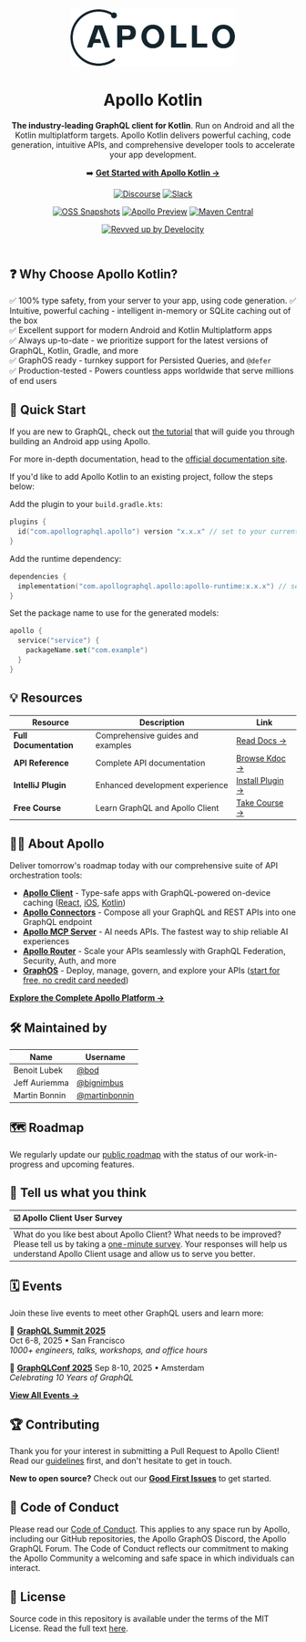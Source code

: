 <header>
  <div align="center">
    <a href="https://www.apollographql.com?utm_medium=github&utm_source=apollographql_apollo-kotlin&utm_campaign=readme"><img src="https://raw.githubusercontent.com/apollographql/apollo-client-devtools/main/assets/apollo-wordmark.svg" height="100" alt="Apollo Logo"></a>
  </div>
  <h1 align="center">Apollo Kotlin</h1>
 
**The industry-leading GraphQL client for Kotlin**. Run on Android and all the Kotlin multiplatform targets. Apollo Kotlin delivers powerful caching, code generation, intuitive APIs, and comprehensive developer tools to accelerate your app development.

➡️ [**Get Started with Apollo Kotlin →**](https://www.apollographql.com/docs/kotlin?utm_source=github&utm_medium=apollographql_apollo-kotlin&utm_campaign=readme)

  <div align="center">

[![Discourse](https://img.shields.io/discourse/topics?label=Discourse&server=https%3A%2F%2Fcommunity.apollographql.com&logo=discourse&color=467B95&style=flat-square)](http://community.apollographql.com/new-topic?category=Help&tags=mobile,client)
[![Slack](https://img.shields.io/static/v1?label=kotlinlang&message=apollo-kotlin&color=A97BFF&logo=slack&style=flat-square)](https://app.slack.com/client/T09229ZC6/C01A6KM1SBZ)

[![OSS Snapshots](https://img.shields.io/maven-metadata/v?metadataUrl=https%3A%2F%2Fs01.oss.sonatype.org%2Fcontent%2Frepositories%2Fsnapshots%2Fcom%2Fapollographql%2Fapollo%2Fapollo-api-jvm%2Fmaven-metadata.xml&style=flat-square&label=oss-snapshots&color=%2315252D
)](https://s01.oss.sonatype.org/content/repositories/snapshots/com/apollographql/apollo/)
[![Apollo Preview](https://img.shields.io/maven-metadata/v?metadataUrl=https%3A%2F%2Fstorage.googleapis.com%2Fapollo-previews%2Fm2%2Fcom%2Fapollographql%2Fapollo%2Fapollo-api-jvm%2Fmaven-metadata.xml&style=flat-square&label=apollo-previews&color=%23365E72)](https://storage.googleapis.com/apollo-previews/)
[![Maven Central](https://img.shields.io/maven-metadata/v?metadataUrl=https%3A%2F%2Frepo1.maven.org%2Fmaven2%2Fcom%2Fapollographql%2Fapollo%2Fapollo-api-jvm%2Fmaven-metadata.xml&style=flat-square&label=maven-central&color=%235C96B2
)](https://central.sonatype.com/namespace/com.apollographql.apollo)

[![Revved up by Develocity](https://img.shields.io/badge/Revved%20up%20by-Develocity-06A0CE?logo=Gradle&labelColor=02303A&style=flat-square)](https://ge.apollographql.com/scans)

  </div>
</header>


## ❓ Why Choose Apollo Kotlin?

 ✅ 100% type safety, from your server to your app, using code generation.
 ✅ Intuitive, powerful caching - intelligent in-memory or SQLite caching out of the box<br>
 ✅ Excellent support for modern Android and Kotlin Multiplatform apps<br>
 ✅ Always up-to-date - we prioritize support for the latest versions of GraphQL, Kotlin, Gradle, and more<br>
 ✅ GraphOS ready - turnkey support for Persisted Queries, and `@defer`<br>
 ✅ Production-tested - Powers countless apps worldwide that serve millions of end users<br>

 ## 🚀 Quick Start
 
If you are new to GraphQL, check out [the tutorial](https://www.apollographql.com/tutorials/apollo-kotlin-android-part1) that will guide you through building an Android app using Apollo.

For more in-depth documentation, head to the [official documentation site](https://www.apollographql.com/docs/kotlin?utm_source=github&utm_medium=apollographql_apollo-kotlin&utm_campaign=readme).

If you'd like to add Apollo Kotlin to an existing project, follow the steps below:

Add the plugin to your `build.gradle.kts`:

```kotlin
plugins {
  id("com.apollographql.apollo") version "x.x.x" // set to your current version
}
```

Add the runtime dependency:

```kotlin
dependencies {
  implementation("com.apollographql.apollo:apollo-runtime:x.x.x") // set to your current version
}
```

Set the package name to use for the generated models:

```kotlin
apollo {
  service("service") {
    packageName.set("com.example")
  }
}
```

## 💡 Resources

| Resource | Description | Link |
| ----- | ----- | ----- |
| **Full Documentation** | Comprehensive guides and examples | [Read Docs →](https://www.apollographql.com/docs/kotlin?utm_source=github&utm_medium=apollographql_apollo-kotlin&utm_campaign=readme) |
| **API Reference** | Complete API documentation | [Browse Kdoc →](https://apollographql.github.io/apollo-kotlin/kdoc/older/4.2.0/index.html?utm_source=github&utm_medium=apollographql_apollo-kotlin&utm_campaign=readme) |
| **IntelliJ Plugin** | Enhanced development experience | [Install Plugin →](https://plugins.jetbrains.com/plugin/20645-apollo-graphql) |
| **Free Course** | Learn GraphQL and Apollo Client | [Take Course →](https://www.apollographql.com/tutorials/apollo-kotlin-android-part1?utm_source=github&utm_medium=apollographql_apollo-kotlin&utm_campaign=readme) |

## 🧑‍🚀 About Apollo 

Deliver tomorrow's roadmap today with our comprehensive suite of API orchestration tools:

* [**Apollo Client**](https://www.apollographql.com/docs/react?utm_source=github&utm_medium=apollographql_apollo-kotlin&utm_campaign=readme) \- Type-safe apps with GraphQL-powered on-device caching ([React](https://www.apollographql.com/docs/react?utm_medium=github&utm_source=apollographql_apollo-kotlin&utm_campaign=readme), [iOS](https://www.apollographql.com/docs/ios?utm_medium=github&utm_source=apollographql_apollo-kotlin&utm_campaign=readme), [Kotlin](https://www.apollographql.com/docs/kotlin?utm_medium=github&utm_source=apollographql_apollo-kotlin&utm_campaign=readme))  
* [**Apollo Connectors**](https://www.apollographql.com/connectors?utm_source=github&utm_medium=apollographql_apollo-kotlin&utm_campaign=readme) \- Compose all your GraphQL and REST APIs into one GraphQL endpoint  
* [**Apollo MCP Server**](https://www.apollographql.com/ai?utm_source=github&utm_medium=apollographql_apollo-kotlin&utm_campaign=readme) \- AI needs APIs. The fastest way to ship reliable AI experiences  
* [**Apollo Router**](https://www.apollographql.com/docs/router?utm_source=github&utm_medium=apollographql_apollo-kotlin&utm_campaign=readme) \- Scale your APIs seamlessly with GraphQL Federation, Security, Auth, and more  
* [**GraphOS**](https://www.apollographql.com/graphos?utm_source=github&utm_medium=apollographql_apollo-kotlin&utm_campaign=readme) \- Deploy, manage, govern, and explore your APIs ([start for free, no credit card needed](https://www.apollographql.com/pricing?utm_medium=github&utm_source=apollographql_apollo-kotlin&utm_campaign=readme))

[**Explore the Complete Apollo Platform →**](https://www.apollographql.com/?utm_source=github&utm_medium=apollographql-_apollo-kotlin&utm_campaign=readme)

## 🛠️ Maintained by

|Name|Username|
|---|---|
|Benoit Lubek|[@bod](https://github.com/bod)|
|Jeff Auriemma|[@bignimbus](https://github.com/bignimbus)|
|Martin Bonnin|[@martinbonnin](https://github.com/martinbonnin)|

## 🗺️ Roadmap

We regularly update our [public roadmap](https://github.com/apollographql/apollo-kotlin/blob/main/ROADMAP.md) with the status of our work-in-progress and upcoming features.

## 📣 Tell us what you think

| ☑️  Apollo Client User Survey |
| :----- |
| What do you like best about Apollo Client? What needs to be improved? Please tell us by taking a [one-minute survey](https://docs.google.com/forms/d/e/1FAIpQLSczNDXfJne3ZUOXjk9Ursm9JYvhTh1_nFTDfdq3XBAFWCzplQ/viewform?usp=pp_url&entry.1170701325=Apollo+Kotlin&entry.204965213=Readme). Your responses will help us understand Apollo Client usage and allow us to serve you better. |

## 🗓️ Events

Join these live events to meet other GraphQL users and learn more: 

🎪 [**GraphQL Summit 2025**](https://summit.graphql.com?utm_source=github&utm_medium=apollographql_apollo-kotlin&utm_campaign=readme)  
 Oct 6-8, 2025 • San Francisco  
 *1000+ engineers, talks, workshops, and office hours*

🌟 [**GraphQLConf 2025**](https://graphql.org/conf/2025)
 Sep 8-10, 2025 • Amsterdam  
 *Celebrating 10 Years of GraphQL*

[**View All Events →**](https://www.apollographql.com/events?utm_source=github&utm_medium=apollographql_apollo-kotlin&utm_campaign=readme)

## 🏆 Contributing

Thank you for your interest in submitting a Pull Request to Apollo Client!  Read our [guidelines](https://github.com/apollographql/apollo-kotlin/blob/main/CONTRIBUTING.md) first, and don't hesitate to get in touch.

**New to open source?** Check out our [**Good First Issues**](https://github.com/apollographql/apollo-kotlin/issues?q=is%3Aopen%20label%3A%22%3Abooks%3A%20good-first-issue%22) to get started.

## 🤝 Code of Conduct

Please read our [Code of Conduct](https://community.apollographql.com/faq). This applies to any space run by Apollo, including our GitHub repositories, the Apollo GraphOS Discord, the Apollo GraphQL Forum. The Code of Conduct reflects our commitment to making the Apollo Community a welcoming and safe space in which individuals can interact.

## 🪪 License

Source code in this repository is available under the terms of the MIT License.  Read the full text [here](https://github.com/apollographql/apollo-kotlin/blob/main/LICENSE).
